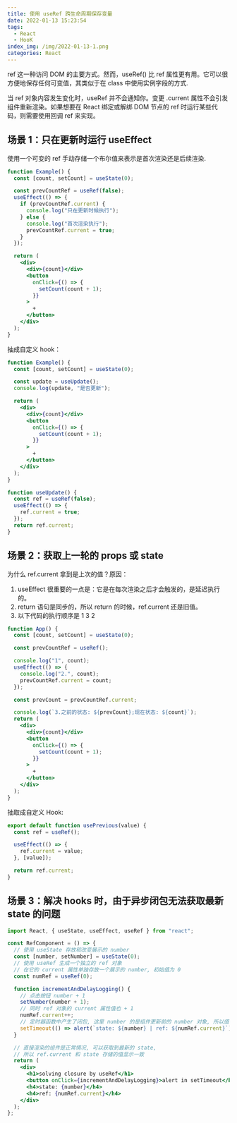 ```yaml
---
title: 使用 useRef 跨生命周期保存变量
date: 2022-01-13 15:23:54
tags:
  - React
  - HooK
index_img: /img/2022-01-13-1.png
categories: React
---
```


ref 这一种访问 DOM 的主要方式。然而，useRef() 比 ref 属性更有用。它可以很方便地保存任何可变值，其类似于在 class 中使用实例字段的方式.

当 ref 对象内容发生变化时，useRef 并不会通知你。变更 .current 属性不会引发组件重新渲染。如果想要在 React 绑定或解绑 DOM 节点的 ref 时运行某些代码，则需要使用回调 ref 来实现。

## 场景 1：只在更新时运行 useEffect

使用一个可变的 ref 手动存储一个布尔值来表示是首次渲染还是后续渲染.

```jsx
function Example() {
  const [count, setCount] = useState(0);

  const prevCountRef = useRef(false);
  useEffect(() => {
    if (prevCountRef.current) {
      console.log("只在更新时候执行");
    } else {
      console.log("首次渲染执行");
      prevCountRef.current = true;
    }
  });

  return (
    <div>
      <div>{count}</div>
      <button
        onClick={() => {
          setCount(count + 1);
        }}
      >
        +
      </button>
    </div>
  );
}
```

抽成自定义 hook：

```jsx
function Example() {
  const [count, setCount] = useState(0);

  const update = useUpdate();
  console.log(update, "是否更新");

  return (
    <div>
      <div>{count}</div>
      <button
        onClick={() => {
          setCount(count + 1);
        }}
      >
        +
      </button>
    </div>
  );
}

function useUpdate() {
  const ref = useRef(false);
  useEffect(() => {
    ref.current = true;
  });
  return ref.current;
}
```

## 场景 2：获取上一轮的 props 或 state

为什么 ref.current 拿到是上次的值？原因：

1. useEffect 很重要的一点是：它是在每次渲染之后才会触发的，是延迟执行的。
2. return 语句是同步的，所以 return 的时候，ref.current 还是旧值。
3. 以下代码的执行顺序是 1 3 2

```jsx
function App() {
  const [count, setCount] = useState(0);

  const prevCountRef = useRef();

  console.log("1", count);
  useEffect(() => {
    console.log("2.", count);
    prevCountRef.current = count;
  });

  const prevCount = prevCountRef.current;

  console.log(`3.之前的状态: ${prevCount};现在状态: ${count}`);
  return (
    <div>
      <div>{count}</div>
      <button
        onClick={() => {
          setCount(count + 1);
        }}
      >
        +
      </button>
    </div>
  );
}
```

抽取成自定义 Hook:

```jsx
export default function usePrevious(value) {
  const ref = useRef();

  useEffect(() => {
    ref.current = value;
  }, [value]);

  return ref.current;
}
```

## 场景 3：解决 hooks 时，由于异步闭包无法获取最新 state 的问题

```jsx
import React, { useState, useEffect, useRef } from "react";

const RefComponent = () => {
  // 使用 useState 存放和改变展示的 number
  const [number, setNumber] = useState(0);
  // 使用 useRef 生成一个独立的 ref 对象
  // 在它的 current 属性单独存放一个展示的 number, 初始值为 0
  const numRef = useRef(0);

  function incrementAndDelayLogging() {
    // 点击按钮 number + 1
    setNumber(number + 1);
    // 同时 ref 对象的 current 属性值也 + 1
    numRef.current++;
    // 定时器函数中产生了闭包, 这里 number 的是组件更新前的 number 对象, 所以值一直会滞后 1
    setTimeout(() => alert(`state: ${number} | ref: ${numRef.current}`), 1000);
  }

  // 直接渲染的组件是正常情况, 可以获取到最新的 state,
  // 所以 ref.current 和 state 存储的值显示一致
  return (
    <div>
      <h1>solving closure by useRef</h1>
      <button onClick={incrementAndDelayLogging}>alert in setTimeout</button>
      <h4>state: {number}</h4>
      <h4>ref: {numRef.current}</h4>
    </div>
  );
};
```
